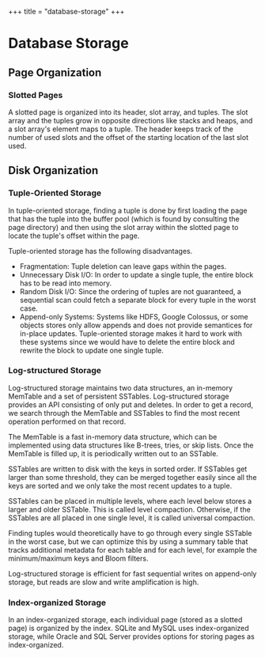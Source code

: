 +++
title = "database-storage"
+++

# Database Storage

## Page Organization

### Slotted Pages

A slotted page is organized into its header, slot array, and tuples. The slot array and the
tuples grow in opposite directions like stacks and heaps, and a slot array's element maps
to a tuple. The header keeps track of the number of used slots and the offset of the starting
location of the last slot used.

## Disk Organization

### Tuple-Oriented Storage

In tuple-oriented storage, finding a tuple is done by first loading the page that has the tuple
into the buffer pool (which is found by consulting the page directory) and then using the slot
array within the slotted page to locate the tuple's offset within the page.

Tuple-oriented storage has the following disadvantages.

- Fragmentation: Tuple deletion can leave gaps within the pages.
- Unnecessary Disk I/O: In order to update a single tuple, the entire block has to be read into memory.
- Random Disk I/O: Since the ordering of tuples are not guaranteed, a sequential scan could fetch
  a separate block for every tuple in the worst case.
- Append-only Systems: Systems like HDFS, Google Colossus, or some objects stores only allow appends
  and does not provide semantices for in-place updates. Tuple-oriented storage makes it hard to work
  with these systems since we would have to delete the entire block and rewrite the block to update
  one single tuple.

### Log-structured Storage

Log-structured storage maintains two data structures, an in-memory MemTable and a set of persistent
SSTables. Log-structured storage provides an API consisting of only put and deletes. In order to get
a record, we search through the MemTable and SSTables to find the most recent operation performed
on that record.

The MemTable is a fast in-memory data structure, which can be implemented using data structures like
B-trees, tries, or skip lists. Once the MemTable is filled up, it is periodically written out to an
SSTable.

SSTables are written to disk with the keys in sorted order. If SSTables get larger than some threshold,
they can be merged together easily since all the keys are sorted and we only take the most recent
updates to a tuple.

SSTables can be placed in multiple levels, where each level below stores a larger and older SSTable.
This is called level compaction. Otherwise, if the SSTables are all placed in one single level, it
is called universal compaction.

Finding tuples would theoretically have to go through every single SSTable in the
worst case, but we can optimize this by using a summary table that tracks additional metadata for
each table and for each level, for example the minimum/maximum keys and Bloom filters.

Log-structured storage is efficient for fast sequential writes on append-only storage,
but reads are slow and write amplification is high.

### Index-organized Storage

In an index-organized storage, each individual page (stored as a slotted page) is organized by
the index. SQLite and MySQL uses index-organized storage, while Oracle and SQL Server provides options
for storing pages as index-organized.
